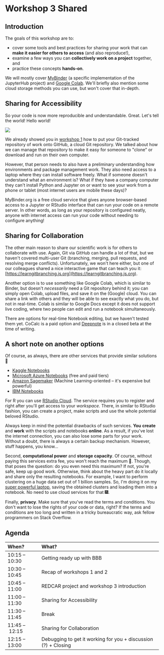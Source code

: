 # Workshop 3 Shared

## Introduction

The goals of this workshop are to:

* cover some tools and best practices for sharing your work that can **make it easier for others to access** \(and also reproduce!\),
* examine a few ways you can **collectively work on a project** together, and
* practice these concepts **hands-on**.

We will mostly cover [MyBinder](https://mybinder.org/) \(a specific implementation of the JupyterHub project\) and [Google Colab](https://colab.research.google.com/). We'll briefly also mention some cloud storage methods you can use, but won't cover that in-depth.

## Sharing for Accessibility

So your code is now more reproducible and understandable. Great. Let's tell the world! Hello world!

![](../.gitbook/assets/image.jpeg)

We already showed you in [workshop 1](../1-reproducible/#git-and-github) how to put your Git-tracked repository of work onto GitHub, a cloud Git repository. We talked about how we can manage that repository to make it easy for someone to "clone" or download and run on their own computer.

However, that person needs to also have a preliminary understanding how environments and package management work. They also need access to a laptop where they can install software freely. What if someone doesn't understand what an environment is? What if they have a company computer they can't install Python and Jupyter on or want to see your work from a phone or tablet \(most internet users are mobile these days\)?

MyBinder.org is a free cloud service that gives anyone browser-based access to a Jupyter or RStudio interface that can run your code on a remote server. In other words, as long as your repository is configured neatly, anyone with internet access can run your code without needing to configure anything!

## Sharing for Collaboration

The other main reason to share our scientific work is for others to collaborate with use. Again, Git via GitHub can handle a lot of that, but we haven't covered multi-user Git \(branching, merging, pull requests, and resolving merge conflicts\). Unfortunately, we won't here either, but one of our colleagues shared a nice interactive game that can teach you it: [https://learngitbranching.js.org](https://learngitbranching.js.org).

Another option is to use something like Google Colab, which is similar to Binder, but doesn't _necessarily_ need a Git repository behind it; you can simply open Colab, upload files, and save it on the \(Google\) cloud. You can share a link with others and they will be able to see exactly what you do, but not in real-time. Colab is similar to Google Docs except it does not support live coding, where two people can edit and run a notebook simultaneously.

There are options for real-time Notebook editing, but we haven't tested them yet. CoCalc is a paid option and [Deepnote](http://deepnote.com) is in a closed beta at the time of writing.

## A short note on another options

Of course, as always, there are other services that provide similar solutions 🚀

* [Kaggle Notebooks](https://www.kaggle.com/notebooks)
* [Microsoft Azure Notebooks](https://notebooks.azure.com) \(free and paid tiers\)
* [Amazon Sagemaker](https://aws.amazon.com/sagemaker/) \(Machine Learning-oriented – it's expensive but powerful\)
* [IBM Notebooks](https://dataplatform.cloud.ibm.com/docs/content/wsj/analyze-data/notebooks-parent.html)

For R you can use [RStudio Cloud](https://rstudio.cloud/). The service requires you to register and right after you'll get access to your _workspace._ There, in similar to RStudio fashion, you can create a project, make scripts and use the whole potential beloved RStudio.

Always keep in mind the potential drawbacks of such services. **You** **create** and **work** with the scripts and notebooks **online**. As a result, if you've lost the internet connection, you can also lose some parts for your work. Without a doubt, there is always a certain backup mechanism. However, stuff happens, you know... 

Second, **computational power** and **storage capacity**. Of course, without paying this services extra fee, you won't reach the maximum 💯. Though, that poses the question: do you even need this maximum? If not, you're safe, keep up good work. Otherwise, think about the heavy part do it locally and share only the resulting notebooks. For example, I want to perform clustering on a huge data set out of 1 billion samples. So, I'm doing it on my [super powerful laptop](https://github.com/mikhailsirenko/REDCAR/blob/master/.gitbook/assets/laptop.jpg), saving the obtained clusters and loading them into a notebook. No need to use cloud services for that 🎆.

Finally, **privacy**. Make sure that you've read the terms and conditions. You don't want to lose the rights of your code or data, right? If the terms and conditions are too long and written in a tricky bureaucratic way, ask fellow programmers on Stack Overflow.

## Agenda

| When? | What? |
| :--- | :--- |
| 10:15 – 10:30 | Getting ready up with BBB |
| 10:30 – 10:45 | Recap of workshops 1 and 2 |
| 10:45 – 11:00 | REDCAR project and workshop 3 introduction |
| 11:00 – 11:30 | Sharing for Accessibility |
| 11:30 – 11:45 | Break |
| 11:45 – 12:15 | Sharing for Collaboration |
| 12:15 – 13:00 | Debugging to get it working for you + discussion \(?\) + Closing |

